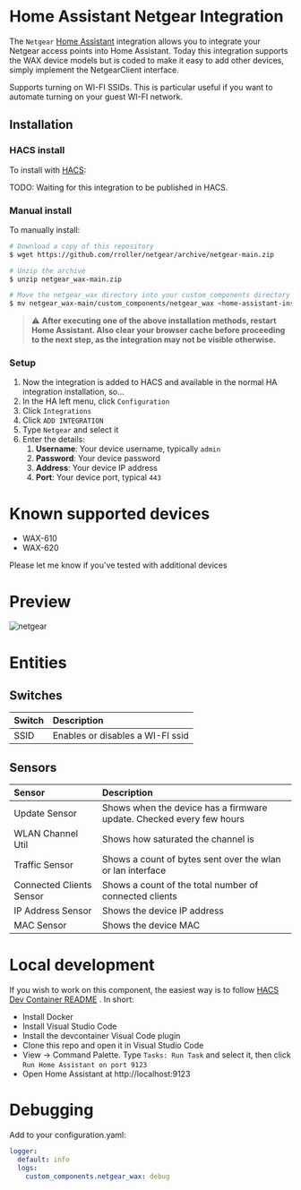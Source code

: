 # Home Assistant Netgear Integration

The `Netgear` [Home Assistant](https://www.home-assistant.io) integration allows you to integrate your Netgear access
points into Home Assistant. Today this integration supports the WAX device models but is coded to make it easy to add
other devices, simply implement the NetgearClient interface.

Supports turning on WI-FI SSIDs. This is particular useful if you want to automate turning on your guest WI-FI network.

## Installation

### HACS install

To install with [HACS](https://hacs.xyz/):

TODO: Waiting for this integration to be published in HACS.

### Manual install

To manually install:

```bash
# Download a copy of this repository
$ wget https://github.com/rroller/netgear/archive/netgear-main.zip

# Unzip the archive
$ unzip netgear_wax-main.zip

# Move the netgear_wax directory into your custom_components directory in your Home Assistant install
$ mv netgear_wax-main/custom_components/netgear_wax <home-assistant-install-directory>/config/custom_components/
```

> :warning: **After executing one of the above installation methods, restart Home Assistant. Also clear your browser cache before proceeding to the next step, as the integration may not be visible otherwise.**

### Setup

1. Now the integration is added to HACS and available in the normal HA integration installation, so...
2. In the HA left menu, click `Configuration`
3. Click `Integrations`
4. Click `ADD INTEGRATION`
5. Type `Netgear` and select it
6. Enter the details:
    1. **Username**: Your device username, typically `admin`
    2. **Password**: Your device password
    3. **Address**: Your device IP address
    4. **Port**: Your device port, typical `443`

# Known supported devices

* WAX-610
* WAX-620

Please let me know if you've tested with additional devices

# Preview
![netgear](https://user-images.githubusercontent.com/445655/124390453-935a9f80-dca0-11eb-9c75-fe989dd97b44.png)

# Entities

## Switches

Switch |  Description |
:------------ | :------------ |
SSID | Enables or disables a WI-FI ssid

## Sensors

Sensor |  Description |
:------------ | :------------ |
Update Sensor | Shows when the device has a firmware update. Checked every few hours
WLAN Channel Util | Shows how saturated the channel is
Traffic Sensor | Shows a count of bytes sent over the wlan or lan interface
Connected Clients Sensor | Shows a count of the total number of connected clients
IP Address Sensor | Shows the device IP address
MAC Sensor | Shows the device MAC

# Local development

If you wish to work on this component, the easiest way is to
follow [HACS Dev Container README](https://github.com/custom-components/integration_blueprint/blob/master/.devcontainer/README.md)
. In short:

* Install Docker
* Install Visual Studio Code
* Install the devcontainer Visual Code plugin
* Clone this repo and open it in Visual Studio Code
* View -> Command Palette. Type `Tasks: Run Task` and select it, then click `Run Home Assistant on port 9123`
* Open Home Assistant at http://localhost:9123

# Debugging

Add to your configuration.yaml:

```yaml
logger:
  default: info
  logs:
    custom_components.netgear_wax: debug
```
